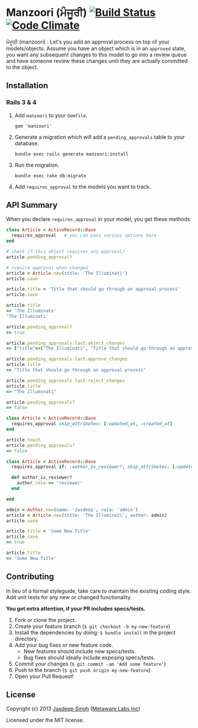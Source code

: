 # Manzoori (ਮੰਜੂਰੀ) [![Build Status](https://travis-ci.org/metaware/pravangi.svg?branch=master)](https://travis-ci.org/metaware/manzoori) [![Code Climate](https://codeclimate.com/github/metaware/pravangi/badges/gpa.svg)](https://codeclimate.com/github/metaware/manzoori)

ਮੰਜੂਰੀ (manzoori) : Let's you add an approval process on top of your models/objects. Assume you have an object which is in an `approved` state, you want any subsequent changes to this model to go into a review queue and have someone review these changes until they are actually committed to the object.

## Installation

### Rails 3 & 4

1. Add `manzoori` to your `Gemfile`.

    `gem 'manzoori'`

2. Generate a migration which will add a `pending_approvals` table to your database.

    `bundle exec rails generate manzoori:install`

3. Run the migration.

    `bundle exec rake db:migrate`

4. Add `requires_approval` to the models you want to track.

## API Summary

When you declare `requires_approval` in your model, you get these methods:

```ruby
class Article < ActiveRecord::Base
  requires_approval   # you can pass various options here
end

# check if this object requires any approval?
article.pending_approval?
```

```ruby
# require approval when changed
article = Article.new(title: 'The Illuminati')
article.save

article.title = 'Title that should go through an approval process'
article.save

article.title 
=> 'The Illuminate'
'The Illuminati'

article.pending_approval? 
=> true

article.pending_approvals.last.object_changes 
=> {"title"=>["The Illuminati", "Title that should go through an approval process"] }

article.pending_approvals.last.approve_changes
article.title
=> "Title that should go through an approval process"

article.pending_approvals.last.reject_changes
article.title
=> "The Illuminati"

article.pending_approvals?
=> false
```

```ruby
class Article < ActiveRecord::Base
  requires_approval skip_attributes: [:updated_at, :created_at]
end

article.touch
article.pending_approvals?
=> false
```

```ruby
class Article < ActiveRecord::Base
  requires_approval if: :author_is_reviewer?, skip_attributes: [:updated_at, :created_at]

  def author_is_reviewer?
    author.role == 'reviewer'
  end

end

admin = Author.new(name: 'Jasdeep', role: 'admin')
article = Article.new(title: 'The Illuminati', author: admin)
article.save

article.title = 'Some New Title'
article.save
=> true

article.title
=> 'Some New Title'
```


## Contributing
In lieu of a formal styleguide, take care to maintain the existing coding style. Add unit tests for any new or changed functionality.

**You get extra attention, if your PR includes specs/tests.**

1. Fork or clone the project.
2. Create your feature branch (`$ git checkout -b my-new-feature`)
3. Install the dependencies by doing: `$ bundle install` in the project directory.
4. Add your bug fixes or new feature code.
    - New features should include new specs/tests. 
    - Bug fixes should ideally include exposing specs/tests.
5. Commit your changes (`$ git commit -am 'Add some feature'`)
6. Push to the branch (`$ git push origin my-new-feature`)
7. Open your Pull Request!


## License
Copyright (c) 2013 [Jasdeep Singh](http://jasdeep.ca) ([Metaware Labs Inc](http://metawarelabs.com/))

Licensed under the MIT license.